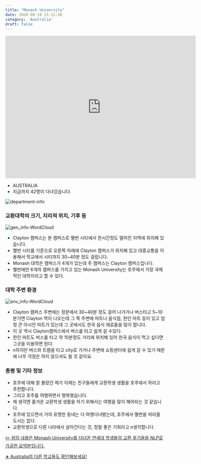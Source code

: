 ```yaml
---
title: "Monash University"
date: 2020-08-19 13:12:10
category: 'Australia'
draft: false
---
```


<iframe
width="600"
height="450"
frameborder="0" style="border:0"
src="https://www.google.com/maps/embed/v1/place?key=AIzaSyC9e1AME-pVmWC4hBpFdu5S4dKzyepa3HQ&q=Monash+University&center=-37.9105599,145.13624850000005&zoom=14" allowfullscreen>
</iframe>

* AUSTRALIA
* 지금까지 42명이 다녀갔습니다. 

![department-info](../plots/AU000007.png)
### 교환대학의 크기, 지리적 위치, 기후 등
![gen_info-WordCloud](../univ_wordclouds_okt/gen_info/AU000007_gen_info_okt.png)

* Clayton 캠퍼스는 본 캠퍼스로 멜번 시티에서 한시간정도 떨어진 지역에 위치해 있습니다.
* 멜번 시티를 기준으로 오른쪽 아래에 Clayton 캠퍼스가 위치해 있고 대중교통을 이용해서 학교에서 시티까지 30~40분 정도 걸립니다.
* Monash 대학은 캠퍼스가 4개가 있는데 주 캠퍼스는 Clayton 캠퍼스입니다.
* 멜번에만 6개의 캠퍼스를 가지고 있는 Monash University는 호주에서 가장 국제적인 대학이라고 할 수 있다.


### 대학 주변 환경

![env_info-WordCloud](../univ_wordclouds_okt/env_info/AU000007_env_info_okt.png)

* Clayton 캠퍼스 주변에는 정문에서 30~40분 정도 걸어 나가거나 버스타고 5~10분가면 Clayton 역이 나오는데 그 쪽 주변에 마트나 음식점, 한인 마트 등이 있고 엄청 큰 아시안 마트가 있는데 그 곳에서도 한국 음식 재료들을 많이 팝니다.
* 이 곳 역시 Clayton캠퍼스에서 버스를 타고 쉽게 갈 수있다.
* 한인 마트도 버스를 타고 약 10분정도 거리에 위치해 있어 한국 음식이 먹고 싶다면 그곳을 이용하면 된다.
* n하지만 버스와 트램을 타고 city로 가거나 주변에 쇼핑센터에 쉽게 갈 수 있기 때문에 너무 걱정은 하지 않으셔도 될 것 같아요.


### 총평 및 기타 정보 
* 호주에 대해 잘 몰랐던 제가 이제는 친구들에게 교환학생 생활을 호주에서 하라고 추천합니다.
* 그리고 호주를 여행하면서 행복했습니다.
* 제 생각엔 즐거운 교환학생 생활을 하기 위해서는 여행을 많이 해야되는 것 같습니다.
* 호주에 있으면서 거의 유명한 동네는 다 여행다녀봤는데, 호주에서 멜번을 따라올 도시는 없다.
* 교환학생으로 다른 나라에서 살아간다는 것, 정말 좋은 기회라고 n생각합니다.


[✏️ 위의 내용은 Monash University를 다녀온 연세대 학생들의 교환 후기들을 NLP로 가공한 요약본입니다.](http://oia.yonsei.ac.kr/partner/expReport.asp?ucode=AU000007&bgbn=A)

[✈️ Australia의 다른 학교들도 확인해보세요!](https://yonsei-exchange.netlify.app/?category=Australia)

